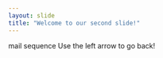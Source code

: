```yaml
---
layout: slide
title: "Welcome to our second slide!"
---
```

mail sequence 
Use the left arrow to go back!
